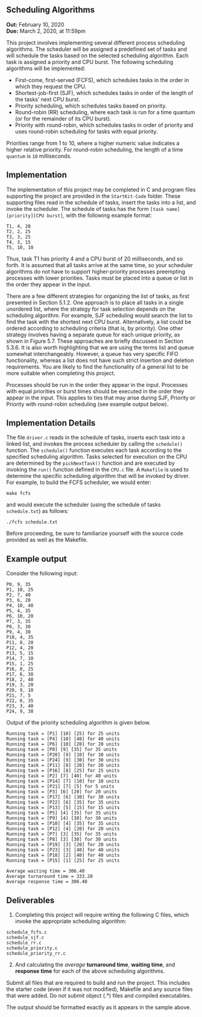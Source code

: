 ## Scheduling Algorithms
**Out:** February 10, 2020    
**Due:** March 2, 2020, at 11:59pm

This project involves implementing several different process scheduling algorithms. 
The scheduler will be assigned a predefined set of tasks and will schedule the tasks based on the selected scheduling 
algorithm. Each task is assigned a priority and CPU burst. The following scheduling algorithms will be implemented:

* First-come, first-served (FCFS), which schedules tasks in the order in which they request the CPU.
* Shortest-job-first (SJF), which schedules tasks in order of the length of the tasks’ next CPU burst.
* Priority scheduling, which schedules tasks based on priority. 
* Round-robin (RR) scheduling, where each task is run for a time quantum (or for the remainder of its CPU burst).
* Priority with round-robin, which schedules tasks in order of priority and uses round-robin scheduling for tasks with equal priority.

Priorities range from 1 to 10, where a higher numeric value indicates a higher relative priority. 
For round-robin scheduling, the length of a time `quantum` is `10` milliseconds.

## Implementation
The implementation of this project may be completed in C and program files supporting the project are 
provided in the `StartKit-Code` folder. These supporting files read in the schedule of tasks, 
insert the tasks into a list, and invoke the scheduler. The schedule of tasks has the form 
`[task name][priority][CPU burst]`, with the following example format:  
    
    T1, 4, 20   
    T2, 2, 25   
    T3, 3, 25   
    T4, 3, 15   
    T5, 10, 10  
    
Thus, task T1 has priority 4 and a CPU burst of 20 milliseconds, and so forth. It is assumed that all tasks arrive at 
the same time, so your scheduler algorithms do not have to support higher-priority processes preempting processes with 
lower priorities. Tasks must be placed into a queue or list in the order they appear in the input.

There are a few different strategies for organizing the list of tasks, as first presented in Section 5.1.2. One approach 
is to place all tasks in a single unordered list, where the strategy for task selection depends on the scheduling
algorithm. For example, SJF scheduling would search the list to find the task with the shortest next CPU burst. 
Alternatively, a list could be ordered according to scheduling criteria (that is, by priority). One other strategy 
involves having a separate queue for each unique priority, as shown in Figure 5.7. These approaches are briefly 
discussed in Section 5.3.6. It is also worth highlighting that we are using the terms list and queue somewhat 
interchangeably. However, a queue has very specific FIFO functionality, whereas a list does not have such strict 
insertion and deletion requirements. You are likely to find the functionality of a general list to be more suitable 
when completing this project.

Processes should be run in the order they appear in the input. Processes with equal priorities or burst times should be 
executed in the order they appear in the input. This applies to ties that may arise during SJF, Priority or Priority 
with round-robin scheduling (see example output below).

## Implementation Details
The file `driver.c` reads in the schedule of tasks, inserts each task into a linked list, and invokes the process 
scheduler by calling the `schedule()` function. The `schedule()` function executes each task according to the specified 
scheduling algorithm. Tasks selected for execution on the CPU are determined by the `pickNextTask()` function and are 
executed by invoking the `run()` function defined in the `CPU.c` file. A `Makefile` is used to determine the specific 
scheduling algorithm that will be invoked by driver. For example, to build the FCFS scheduler, we would enter:
        
    make fcfs  
and would execute the scheduler (using the schedule of tasks `schedule.txt`) as follows:  
    
    ./fcfs schedule.txt 
Before proceeding, be sure to familiarize yourself with the source code provided as well as the Makefile.

## Example output

Consider the following input:

    P0, 9, 35
    P1, 10, 25
    P2, 7, 40
    P3, 6, 20
    P4, 10, 40
    P5, 4, 35
    P6, 10, 20
    P7, 3, 35
    P8, 3, 30
    P9, 4, 30
    P10, 4, 35
    P11, 8, 20
    P12, 4, 20
    P13, 5, 15
    P14, 7, 10
    P15, 1, 25
    P16, 8, 25
    P17, 6, 30
    P18, 2, 40
    P19, 3, 20
    P20, 9, 10
    P21, 7, 5
    P22, 6, 35
    P23, 3, 40
    P24, 9, 30



Output of the priority scheduling algorithm is given below.


    Running task = [P1] [10] [25] for 25 units
    Running task = [P4] [10] [40] for 40 units
    Running task = [P6] [10] [20] for 20 units
    Running task = [P0] [9] [35] for 35 units
    Running task = [P20] [9] [10] for 10 units
    Running task = [P24] [9] [30] for 30 units
    Running task = [P11] [8] [20] for 20 units
    Running task = [P16] [8] [25] for 25 units
    Running task = [P2] [7] [40] for 40 units
    Running task = [P14] [7] [10] for 10 units
    Running task = [P21] [7] [5] for 5 units
    Running task = [P3] [6] [20] for 20 units
    Running task = [P17] [6] [30] for 30 units
    Running task = [P22] [6] [35] for 35 units
    Running task = [P13] [5] [15] for 15 units
    Running task = [P5] [4] [35] for 35 units
    Running task = [P9] [4] [30] for 30 units
    Running task = [P10] [4] [35] for 35 units
    Running task = [P12] [4] [20] for 20 units
    Running task = [P7] [3] [35] for 35 units
    Running task = [P8] [3] [30] for 30 units
    Running task = [P19] [3] [20] for 20 units
    Running task = [P23] [3] [40] for 40 units
    Running task = [P18] [2] [40] for 40 units
    Running task = [P15] [1] [25] for 25 units

    Average waiting time = 306.40
    Average turnaround time = 333.20
    Average response time = 306.40




## Deliverables

1. Completing this project will require writing the following C files, which invoke the appropriate scheduling 
algorithm:
```    
schedule_fcfs.c   
schedule_sjf.c   
schedule_rr.c   
schedule_priority.c     
schedule_priority_rr.c   
``` 
2. And calculating the *average* **turnaround time**, **waiting time**, and **response time** for each of the above
scheduling algorithms.

Submit all files that are required to build and run the project. This includes the starter code (even if it was not modified), 
Makefile and any source files that were added. Do not submit object (.*) files and compiled executables.

The output should be formatted exactly as it appears in the sample above.
